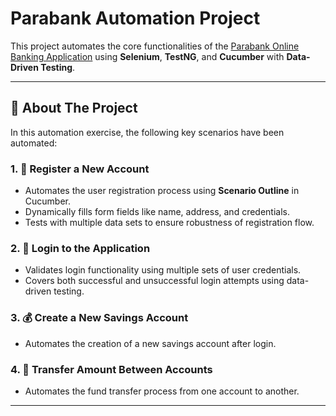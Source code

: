 # Parabank Automation Project

This project automates the core functionalities of the [Parabank Online Banking Application](https://parabank.parasoft.com/parabank/index.htm) using **Selenium**, **TestNG**, and **Cucumber** with **Data-Driven Testing**.

---

## 🚀 About The Project

In this automation exercise, the following key scenarios have been automated:

### 1. 📝 Register a New Account
- Automates the user registration process using **Scenario Outline** in Cucumber.
- Dynamically fills form fields like name, address, and credentials.
- Tests with multiple data sets to ensure robustness of registration flow.

### 2. 🔐 Login to the Application
- Validates login functionality using multiple sets of user credentials.
- Covers both successful and unsuccessful login attempts using data-driven testing.

### 3. 💰 Create a New Savings Account
- Automates the creation of a new savings account after login.

### 4. 🔄 Transfer Amount Between Accounts
- Automates the fund transfer process from one account to another.

---
